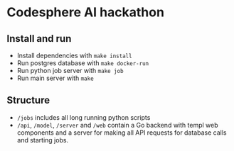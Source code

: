 # Codesphere AI hackathon

## Install and run

- Install dependencies with `make install`
- Run postgres database with `make docker-run`
- Run python job server with `make job`
- Run main server with `make`

## Structure

- `/jobs` includes all long running python scripts
- `/api`, `/model`, `/server`  and `/web` contain a Go backend with templ web components and a server for making all API requests for database calls and starting jobs.

